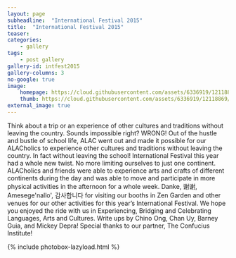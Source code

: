 ```yaml
---
layout: page
subheadline:  "International Festival 2015"
title:  "International Festival 2015"
teaser: 
categories:
    - gallery
tags:
    - post gallery
gallery-id: intfest2015
gallery-columns: 3
no-google: true
image:
    homepage: https://cloud.githubusercontent.com/assets/6336919/12118869/c3da7d5e-b403-11e5-9154-c2b2bf868673.jpg
    thumb: https://cloud.githubusercontent.com/assets/6336919/12118869/c3da7d5e-b403-11e5-9154-c2b2bf868673.jpg
external_image: true
---
```


Think about a trip or an experience of other cultures and traditions without leaving the country. Sounds impossible right? WRONG! Out of the hustle and bustle of school life, ALAC went out and made it possible for our ALACholics to experience other cultures and traditions without leaving the country. In fact without leaving the school! International Festival this year had a whole new twist. No more limiting ourselves to just one continent. ALACholics and friends were able to experience arts and crafts of different continents during the day and was able to move and participate in more physical activities in the afternoon for a whole week. Danke, 谢谢, Amesege'nallo', 감사합니다 for visiting our booths in Zen Garden and other venues for our other activities for this year’s International Festival. We hope you enjoyed the ride with us in Experiencing, Bridging and Celebrating Languages, Arts and Cultures.
Write ups by Chino Ong, Chan Uy, Barney Guia, and Mickey Depra!
Special thanks to our partner, The Confucius Institute!

{% include photobox-lazyload.html %}

